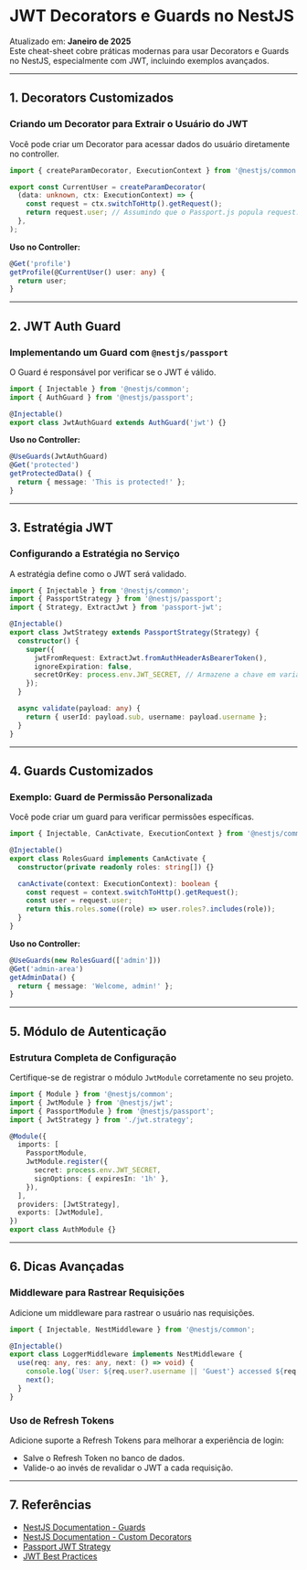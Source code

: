 # JWT Decorators e Guards no NestJS

Atualizado em: **Janeiro de 2025**  
Este cheat-sheet cobre práticas modernas para usar Decorators e Guards no NestJS, especialmente com JWT, incluindo exemplos avançados.

---

## **1. Decorators Customizados**
### Criando um Decorator para Extrair o Usuário do JWT
Você pode criar um Decorator para acessar dados do usuário diretamente no controller.

```typescript
import { createParamDecorator, ExecutionContext } from '@nestjs/common';

export const CurrentUser = createParamDecorator(
  (data: unknown, ctx: ExecutionContext) => {
    const request = ctx.switchToHttp().getRequest();
    return request.user; // Assumindo que o Passport.js popula request.user
  },
);
```

**Uso no Controller:**
```typescript
@Get('profile')
getProfile(@CurrentUser() user: any) {
  return user;
}
```

---

## **2. JWT Auth Guard**
### Implementando um Guard com `@nestjs/passport`
O Guard é responsável por verificar se o JWT é válido.

```typescript
import { Injectable } from '@nestjs/common';
import { AuthGuard } from '@nestjs/passport';

@Injectable()
export class JwtAuthGuard extends AuthGuard('jwt') {}
```

**Uso no Controller:**
```typescript
@UseGuards(JwtAuthGuard)
@Get('protected')
getProtectedData() {
  return { message: 'This is protected!' };
}
```

---

## **3. Estratégia JWT**
### Configurando a Estratégia no Serviço
A estratégia define como o JWT será validado.

```typescript
import { Injectable } from '@nestjs/common';
import { PassportStrategy } from '@nestjs/passport';
import { Strategy, ExtractJwt } from 'passport-jwt';

@Injectable()
export class JwtStrategy extends PassportStrategy(Strategy) {
  constructor() {
    super({
      jwtFromRequest: ExtractJwt.fromAuthHeaderAsBearerToken(),
      ignoreExpiration: false,
      secretOrKey: process.env.JWT_SECRET, // Armazene a chave em variáveis de ambiente
    });
  }

  async validate(payload: any) {
    return { userId: payload.sub, username: payload.username };
  }
}
```

---

## **4. Guards Customizados**
### Exemplo: Guard de Permissão Personalizada
Você pode criar um guard para verificar permissões específicas.

```typescript
import { Injectable, CanActivate, ExecutionContext } from '@nestjs/common';

@Injectable()
export class RolesGuard implements CanActivate {
  constructor(private readonly roles: string[]) {}

  canActivate(context: ExecutionContext): boolean {
    const request = context.switchToHttp().getRequest();
    const user = request.user;
    return this.roles.some((role) => user.roles?.includes(role));
  }
}
```

**Uso no Controller:**
```typescript
@UseGuards(new RolesGuard(['admin']))
@Get('admin-area')
getAdminData() {
  return { message: 'Welcome, admin!' };
}
```

---

## **5. Módulo de Autenticação**
### Estrutura Completa de Configuração
Certifique-se de registrar o módulo `JwtModule` corretamente no seu projeto.

```typescript
import { Module } from '@nestjs/common';
import { JwtModule } from '@nestjs/jwt';
import { PassportModule } from '@nestjs/passport';
import { JwtStrategy } from './jwt.strategy';

@Module({
  imports: [
    PassportModule,
    JwtModule.register({
      secret: process.env.JWT_SECRET,
      signOptions: { expiresIn: '1h' },
    }),
  ],
  providers: [JwtStrategy],
  exports: [JwtModule],
})
export class AuthModule {}
```

---

## **6. Dicas Avançadas**
### Middleware para Rastrear Requisições
Adicione um middleware para rastrear o usuário nas requisições.

```typescript
import { Injectable, NestMiddleware } from '@nestjs/common';

@Injectable()
export class LoggerMiddleware implements NestMiddleware {
  use(req: any, res: any, next: () => void) {
    console.log(`User: ${req.user?.username || 'Guest'} accessed ${req.path}`);
    next();
  }
}
```

### Uso de Refresh Tokens
Adicione suporte a Refresh Tokens para melhorar a experiência de login:
- Salve o Refresh Token no banco de dados.
- Valide-o ao invés de revalidar o JWT a cada requisição.

---

## **7. Referências**
- [NestJS Documentation - Guards](https://docs.nestjs.com/guards)
- [NestJS Documentation - Custom Decorators](https://docs.nestjs.com/custom-decorators)
- [Passport JWT Strategy](http://www.passportjs.org/packages/passport-jwt/)
- [JWT Best Practices](https://auth0.com/blog/jwt-best-practices/)